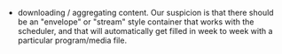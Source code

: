 * downloading / aggregating content.  Our suspicion is that there should be an "envelope" or "stream" style container that works with the scheduler, and that will automatically get filled in week to week with a particular program/media file.

